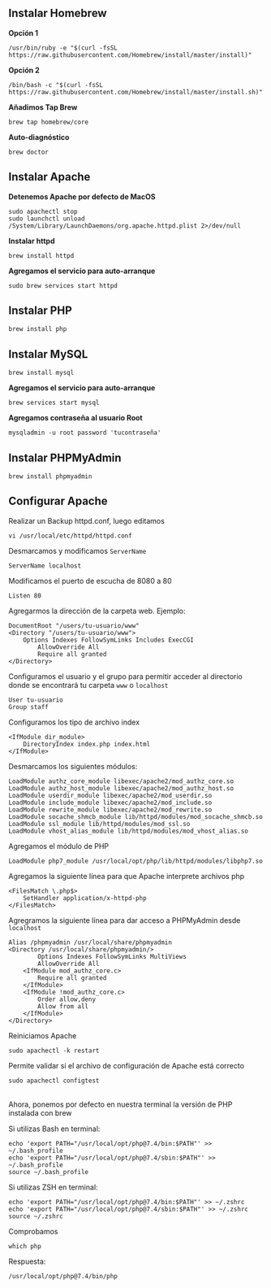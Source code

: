 ## Instalar Homebrew

**Opción 1**

    /usr/bin/ruby -e "$(curl -fsSL https://raw.githubusercontent.com/Homebrew/install/master/install)"

**Opción 2**

    /bin/bash -c "$(curl -fsSL https://raw.githubusercontent.com/Homebrew/install/master/install.sh)"

**Añadimos Tap Brew**

    brew tap homebrew/core

**Auto-diagnóstico**

    brew doctor

## Instalar Apache
**Detenemos Apache por defecto de MacOS**

    sudo apachectl stop
    sudo launchctl unload /System/Library/LaunchDaemons/org.apache.httpd.plist 2>/dev/null

**Instalar httpd**

    brew install httpd

**Agregamos el servicio para auto-arranque**

    sudo brew services start httpd

## Instalar PHP

    brew install php


## Instalar MySQL

    brew install mysql

**Agregamos el servicio para auto-arranque**

    brew services start mysql

**Agregamos contraseña al usuario Root**

    mysqladmin -u root password 'tucontraseña'

## Instalar PHPMyAdmin

    brew install phpmyadmin


## Configurar Apache
Realizar un Backup httpd.conf, luego editamos 

    vi /usr/local/etc/httpd/httpd.conf

Desmarcamos y modificamos `ServerName`
  
    ServerName localhost

Modificamos el puerto de escucha de 8080 a 80

    Listen 80

Agregarmos la dirección de la carpeta web. Ejemplo:

    DocumentRoot "/users/tu-usuario/www"
    <Directory "/users/tu-usuario/www">
    	Options Indexes FollowSymLinks Includes ExecCGI
            AllowOverride All
            Require all granted
    </Directory>

Configuramos el usuario y el grupo para permitir acceder al directorio donde se encontrará tu carpeta `www` o `localhost`

    User tu-usuario
    Group staff

Configuramos los tipo de archivo index

    <IfModule dir_module>
        DirectoryIndex index.php index.html
    </IfModule>

Desmarcamos los siguientes módulos:

    LoadModule authz_core_module libexec/apache2/mod_authz_core.so
    LoadModule authz_host_module libexec/apache2/mod_authz_host.so
    LoadModule userdir_module libexec/apache2/mod_userdir.so
    LoadModule include_module libexec/apache2/mod_include.so
    LoadModule rewrite_module libexec/apache2/mod_rewrite.so
    LoadModule socache_shmcb_module lib/httpd/modules/mod_socache_shmcb.so
    LoadModule ssl_module lib/httpd/modules/mod_ssl.so
    LoadModule vhost_alias_module lib/httpd/modules/mod_vhost_alias.so
 
Agregamos el módulo de PHP

    LoadModule php7_module /usr/local/opt/php/lib/httpd/modules/libphp7.so

Agregamos la siguiente línea para que Apache interprete archivos php

    <FilesMatch \.php$>
        SetHandler application/x-httpd-php
    </FilesMatch>

Agregramos la siguiente línea para dar acceso a PHPMyAdmin desde `localhost`

    Alias /phpmyadmin /usr/local/share/phpmyadmin
    <Directory /usr/local/share/phpmyadmin/>
            Options Indexes FollowSymLinks MultiViews
            AllowOverride All
        <IfModule mod_authz_core.c>
            Require all granted
        </IfModule>
        <IfModule !mod_authz_core.c>
            Order allow,deny
            Allow from all
        </IfModule>
    </Directory>

Reiniciamos Apache

    sudo apachectl -k restart
    
Permite validar si el archivo de configuración de Apache está correcto

    sudo apachectl configtest

<br>
Ahora, ponemos por defecto en nuestra terminal la versión de PHP instalada con brew

Si utilizas Bash en terminal:

    echo 'export PATH="/usr/local/opt/php@7.4/bin:$PATH"' >> ~/.bash_profile
    echo 'export PATH="/usr/local/opt/php@7.4/sbin:$PATH"' >> ~/.bash_profile
    source ~/.bash_profile

Si utilizas ZSH en terminal:

    echo 'export PATH="/usr/local/opt/php@7.4/bin:$PATH"' >> ~/.zshrc
    echo 'export PATH="/usr/local/opt/php@7.4/sbin:$PATH"' >> ~/.zshrc
    source ~/.zshrc

Comprobamos

    which php
    
  Respuesta:

    /usr/local/opt/php@7.4/bin/php

